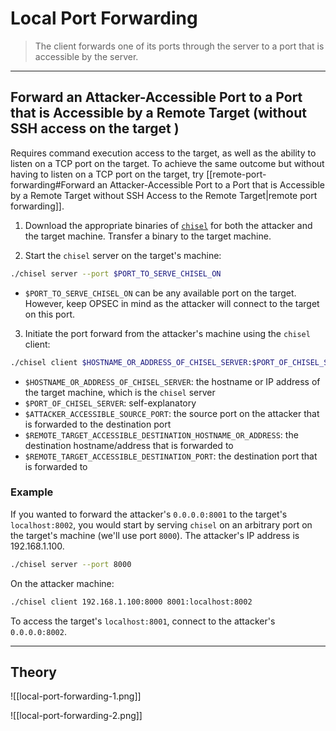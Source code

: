 # Local Port Forwarding

> The client forwards one of its ports through the server to a port that is accessible by the server.

---

## Forward an Attacker-Accessible Port to a Port that is Accessible by a Remote Target (without SSH access on the target )

Requires command execution access to the target, as well as the ability to listen on a TCP port on the target. To achieve the same outcome but without having to listen on a TCP port on the target, try [[remote-port-forwarding#Forward an Attacker-Accessible Port to a Port that is Accessible by a Remote Target without SSH Access to the Remote Target|remote port forwarding]].

1. Download the appropriate binaries of [`chisel`](https://github.com/jpillora/chisel/releases) for both the attacker and the target machine. Transfer a binary to the target machine.

2. Start the `chisel` server on the target's machine:

```bash
./chisel server --port $PORT_TO_SERVE_CHISEL_ON
```

- `$PORT_TO_SERVE_CHISEL_ON` can be any available port on the target. However, keep OPSEC in mind as the attacker will connect to the target on this port.

3. Initiate the port forward from the attacker's machine using the `chisel` client:

```bash
./chisel client $HOSTNAME_OR_ADDRESS_OF_CHISEL_SERVER:$PORT_OF_CHISEL_SERVER $ATTACKER_ACCESSIBLE_SOURCE_PORT:$REMOTE_TARGET_ACCESSIBLE_DESTINATION_HOSTNAME_OR_ADDRESS:$REMOTE_TARGET_ACCESSIBLE_DESTINATION_PORT
```

- `$HOSTNAME_OR_ADDRESS_OF_CHISEL_SERVER`: the hostname or IP address of the target machine, which is the `chisel` server
- `$PORT_OF_CHISEL_SERVER`: self-explanatory
- `$ATTACKER_ACCESSIBLE_SOURCE_PORT`: the source port on the attacker that is forwarded to the destination port
- `$REMOTE_TARGET_ACCESSIBLE_DESTINATION_HOSTNAME_OR_ADDRESS`: the destination hostname/address that is forwarded to
- `$REMOTE_TARGET_ACCESSIBLE_DESTINATION_PORT`: the destination port that is forwarded to

### Example

If you wanted to forward the attacker's `0.0.0.0:8001` to the target's `localhost:8002`, you would start by serving `chisel` on an arbitrary port on the target's machine (we'll use port `8000`). The attacker's IP address is 192.168.1.100.

```bash
./chisel server --port 8000
```

On the attacker machine:

```bash
./chisel client 192.168.1.100:8000 8001:localhost:8002
```

To access the target's `localhost:8001`, connect to the attacker's `0.0.0.0:8002`.

---

## Theory

![[local-port-forwarding-1.png]]

![[local-port-forwarding-2.png]]

